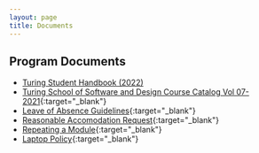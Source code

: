 ```yaml
---
layout: page
title: Documents
---
```


## Program Documents

* [Turing Student Handbook (2022)](./turing_student_handbook_nov_2022.pdf)
* [Turing School of Software and Design Course Catalog Vol
  07-2021](./catalog_07_2021.pdf){:target="_blank"}
* [Leave of Absence
  Guidelines](./leave_of_absence_guidelines_2021.pdf){:target="_blank"}
* [Reasonable Accomodation
  Request](./reasonable_accommodation_request_form.pdf){:target="_blank"}
* [Repeating a Module](./repeat_guidelines_student_2020.pdf){:target="_blank"}
* [Laptop Policy](./laptop_policy.pdf){:target="_blank"}
